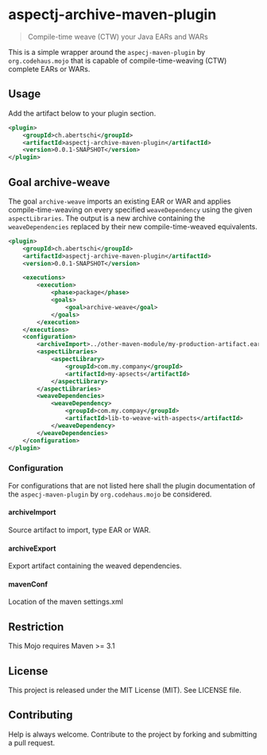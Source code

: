 # aspectj-archive-maven-plugin

>  Compile-time weave (CTW) your Java EARs and WARs

This is a simple wrapper around the `aspecj-maven-plugin` by `org.codehaus.mojo`
that is capable of compile-time-weaving (CTW) complete EARs or WARs.

## Usage
Add the artifact below to your plugin section.

```xml
<plugin>
    <groupId>ch.abertschi</groupId>
    <artifactId>aspectj-archive-maven-plugin</artifactId>
    <version>0.0.1-SNAPSHOT</version>
</plugin>

```

## Goal archive-weave
The goal `archive-weave` imports an existing EAR or WAR
and applies compile-time-weaving on every specified `weaveDependency`
using the given `aspectLibraries`. The output is a new archive
containing the `weaveDependencies` replaced by their new compile-time-weaved equivalents.

```xml
<plugin>
    <groupId>ch.abertschi</groupId>
    <artifactId>aspectj-archive-maven-plugin</artifactId>
    <version>0.0.1-SNAPSHOT</version>

    <executions>
        <execution>
            <phase>package</phase>
            <goals>
                <goal>archive-weave</goal>
            </goals>
        </execution>
    </executions>
    <configuration>
        <archiveImport>../other-maven-module/my-production-artifact.ear</archiveImport>
        <aspectLibraries>
            <aspectLibrary>
                <groupId>com.my.company</groupId>
                <artifactId>my-apsects</artifactId>
            </aspectLibrary>
        </aspectLibraries>
        <weaveDependencies>
            <weaveDependency>
                <groupId>com.my.compay</groupId>
                <artifactId>lib-to-weave-with-aspects</artifactId>
            </weaveDependency>
        </weaveDependencies>
    </configuration>
</plugin>

```

### Configuration
For configurations that are not listed here shall the plugin documentation of
the `aspecj-maven-plugin` by `org.codehaus.mojo` be considered.

#### archiveImport

Source artifact to import, type EAR or WAR.

#### archiveExport

Export artifact containing the weaved dependencies.

#### mavenConf

Location of the maven settings.xml

## Restriction
This Mojo requires Maven >= 3.1

## License
This project is released under the MIT License (MIT). See LICENSE file.

## Contributing
Help is always welcome. Contribute to the project by forking and submitting a pull request.
